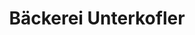 ---
title: "Bäckerei Unterkofler"
url: /schwarzach-im-pongau/baeckerei-unterkofler/
shop: Bäckerei
---